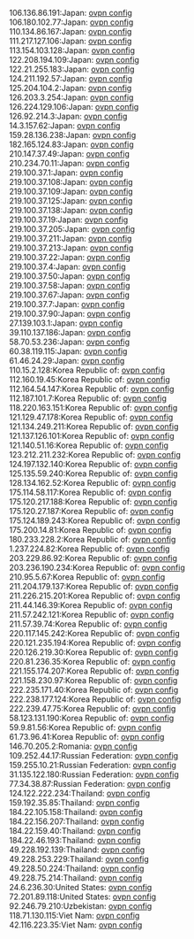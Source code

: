 106.136.86.191:Japan: [ovpn config](vpn/106_136_86_191.ovpn)  
106.180.102.77:Japan: [ovpn config](vpn/106_180_102_77.ovpn)  
110.134.86.167:Japan: [ovpn config](vpn/110_134_86_167.ovpn)  
111.217.127.106:Japan: [ovpn config](vpn/111_217_127_106.ovpn)  
113.154.103.128:Japan: [ovpn config](vpn/113_154_103_128.ovpn)  
122.208.194.109:Japan: [ovpn config](vpn/122_208_194_109.ovpn)  
122.21.255.183:Japan: [ovpn config](vpn/122_21_255_183.ovpn)  
124.211.192.57:Japan: [ovpn config](vpn/124_211_192_57.ovpn)  
125.204.104.2:Japan: [ovpn config](vpn/125_204_104_2.ovpn)  
126.203.3.254:Japan: [ovpn config](vpn/126_203_3_254.ovpn)  
126.224.129.106:Japan: [ovpn config](vpn/126_224_129_106.ovpn)  
126.92.214.3:Japan: [ovpn config](vpn/126_92_214_3.ovpn)  
14.3.157.62:Japan: [ovpn config](vpn/14_3_157_62.ovpn)  
159.28.136.238:Japan: [ovpn config](vpn/159_28_136_238.ovpn)  
182.165.124.83:Japan: [ovpn config](vpn/182_165_124_83.ovpn)  
210.147.37.49:Japan: [ovpn config](vpn/210_147_37_49.ovpn)  
210.234.70.11:Japan: [ovpn config](vpn/210_234_70_11.ovpn)  
219.100.37.1:Japan: [ovpn config](vpn/219_100_37_1.ovpn)  
219.100.37.108:Japan: [ovpn config](vpn/219_100_37_108.ovpn)  
219.100.37.109:Japan: [ovpn config](vpn/219_100_37_109.ovpn)  
219.100.37.125:Japan: [ovpn config](vpn/219_100_37_125.ovpn)  
219.100.37.138:Japan: [ovpn config](vpn/219_100_37_138.ovpn)  
219.100.37.19:Japan: [ovpn config](vpn/219_100_37_19.ovpn)  
219.100.37.205:Japan: [ovpn config](vpn/219_100_37_205.ovpn)  
219.100.37.211:Japan: [ovpn config](vpn/219_100_37_211.ovpn)  
219.100.37.213:Japan: [ovpn config](vpn/219_100_37_213.ovpn)  
219.100.37.22:Japan: [ovpn config](vpn/219_100_37_22.ovpn)  
219.100.37.4:Japan: [ovpn config](vpn/219_100_37_4.ovpn)  
219.100.37.50:Japan: [ovpn config](vpn/219_100_37_50.ovpn)  
219.100.37.58:Japan: [ovpn config](vpn/219_100_37_58.ovpn)  
219.100.37.67:Japan: [ovpn config](vpn/219_100_37_67.ovpn)  
219.100.37.7:Japan: [ovpn config](vpn/219_100_37_7.ovpn)  
219.100.37.90:Japan: [ovpn config](vpn/219_100_37_90.ovpn)  
27.139.103.1:Japan: [ovpn config](vpn/27_139_103_1.ovpn)  
39.110.137.186:Japan: [ovpn config](vpn/39_110_137_186.ovpn)  
58.70.53.236:Japan: [ovpn config](vpn/58_70_53_236.ovpn)  
60.38.119.115:Japan: [ovpn config](vpn/60_38_119_115.ovpn)  
61.46.24.29:Japan: [ovpn config](vpn/61_46_24_29.ovpn)  
110.15.2.128:Korea Republic of: [ovpn config](vpn/110_15_2_128.ovpn)  
112.160.19.45:Korea Republic of: [ovpn config](vpn/112_160_19_45.ovpn)  
112.164.54.147:Korea Republic of: [ovpn config](vpn/112_164_54_147.ovpn)  
112.187.101.7:Korea Republic of: [ovpn config](vpn/112_187_101_7.ovpn)  
118.220.163.151:Korea Republic of: [ovpn config](vpn/118_220_163_151.ovpn)  
121.129.47.178:Korea Republic of: [ovpn config](vpn/121_129_47_178.ovpn)  
121.134.249.211:Korea Republic of: [ovpn config](vpn/121_134_249_211.ovpn)  
121.137.126.101:Korea Republic of: [ovpn config](vpn/121_137_126_101.ovpn)  
121.140.51.16:Korea Republic of: [ovpn config](vpn/121_140_51_16.ovpn)  
123.212.211.232:Korea Republic of: [ovpn config](vpn/123_212_211_232.ovpn)  
124.197.132.140:Korea Republic of: [ovpn config](vpn/124_197_132_140.ovpn)  
125.135.59.240:Korea Republic of: [ovpn config](vpn/125_135_59_240.ovpn)  
128.134.162.52:Korea Republic of: [ovpn config](vpn/128_134_162_52.ovpn)  
175.114.58.117:Korea Republic of: [ovpn config](vpn/175_114_58_117.ovpn)  
175.120.217.188:Korea Republic of: [ovpn config](vpn/175_120_217_188.ovpn)  
175.120.27.187:Korea Republic of: [ovpn config](vpn/175_120_27_187.ovpn)  
175.124.189.243:Korea Republic of: [ovpn config](vpn/175_124_189_243.ovpn)  
175.200.14.81:Korea Republic of: [ovpn config](vpn/175_200_14_81.ovpn)  
180.233.228.2:Korea Republic of: [ovpn config](vpn/180_233_228_2.ovpn)  
1.237.224.82:Korea Republic of: [ovpn config](vpn/1_237_224_82.ovpn)  
203.229.86.92:Korea Republic of: [ovpn config](vpn/203_229_86_92.ovpn)  
203.236.190.234:Korea Republic of: [ovpn config](vpn/203_236_190_234.ovpn)  
210.95.5.67:Korea Republic of: [ovpn config](vpn/210_95_5_67.ovpn)  
211.204.179.137:Korea Republic of: [ovpn config](vpn/211_204_179_137.ovpn)  
211.226.215.201:Korea Republic of: [ovpn config](vpn/211_226_215_201.ovpn)  
211.44.146.39:Korea Republic of: [ovpn config](vpn/211_44_146_39.ovpn)  
211.57.242.121:Korea Republic of: [ovpn config](vpn/211_57_242_121.ovpn)  
211.57.39.74:Korea Republic of: [ovpn config](vpn/211_57_39_74.ovpn)  
220.117.145.242:Korea Republic of: [ovpn config](vpn/220_117_145_242.ovpn)  
220.121.235.194:Korea Republic of: [ovpn config](vpn/220_121_235_194.ovpn)  
220.126.219.30:Korea Republic of: [ovpn config](vpn/220_126_219_30.ovpn)  
220.81.236.35:Korea Republic of: [ovpn config](vpn/220_81_236_35.ovpn)  
221.155.174.207:Korea Republic of: [ovpn config](vpn/221_155_174_207.ovpn)  
221.158.230.97:Korea Republic of: [ovpn config](vpn/221_158_230_97.ovpn)  
222.235.171.40:Korea Republic of: [ovpn config](vpn/222_235_171_40.ovpn)  
222.238.177.124:Korea Republic of: [ovpn config](vpn/222_238_177_124.ovpn)  
222.239.47.75:Korea Republic of: [ovpn config](vpn/222_239_47_75.ovpn)  
58.123.131.190:Korea Republic of: [ovpn config](vpn/58_123_131_190.ovpn)  
59.9.81.56:Korea Republic of: [ovpn config](vpn/59_9_81_56.ovpn)  
61.73.96.41:Korea Republic of: [ovpn config](vpn/61_73_96_41.ovpn)  
146.70.205.2:Romania: [ovpn config](vpn/146_70_205_2.ovpn)  
109.252.44.17:Russian Federation: [ovpn config](vpn/109_252_44_17.ovpn)  
159.255.10.21:Russian Federation: [ovpn config](vpn/159_255_10_21.ovpn)  
31.135.122.180:Russian Federation: [ovpn config](vpn/31_135_122_180.ovpn)  
77.34.38.87:Russian Federation: [ovpn config](vpn/77_34_38_87.ovpn)  
124.122.222.234:Thailand: [ovpn config](vpn/124_122_222_234.ovpn)  
159.192.35.85:Thailand: [ovpn config](vpn/159_192_35_85.ovpn)  
184.22.105.158:Thailand: [ovpn config](vpn/184_22_105_158.ovpn)  
184.22.156.207:Thailand: [ovpn config](vpn/184_22_156_207.ovpn)  
184.22.159.40:Thailand: [ovpn config](vpn/184_22_159_40.ovpn)  
184.22.46.193:Thailand: [ovpn config](vpn/184_22_46_193.ovpn)  
49.228.192.139:Thailand: [ovpn config](vpn/49_228_192_139.ovpn)  
49.228.253.229:Thailand: [ovpn config](vpn/49_228_253_229.ovpn)  
49.228.50.224:Thailand: [ovpn config](vpn/49_228_50_224.ovpn)  
49.228.75.214:Thailand: [ovpn config](vpn/49_228_75_214.ovpn)  
24.6.236.30:United States: [ovpn config](vpn/24_6_236_30.ovpn)  
72.201.89.118:United States: [ovpn config](vpn/72_201_89_118.ovpn)  
92.246.79.210:Uzbekistan: [ovpn config](vpn/92_246_79_210.ovpn)  
118.71.130.115:Viet Nam: [ovpn config](vpn/118_71_130_115.ovpn)  
42.116.223.35:Viet Nam: [ovpn config](vpn/42_116_223_35.ovpn)  
